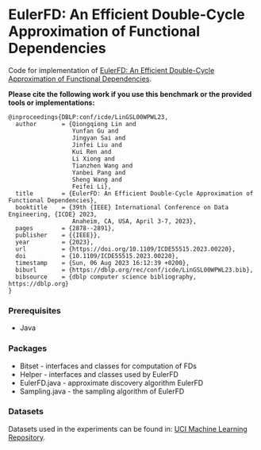 # EulerFD: An Efficient Double-Cycle Approximation of Functional Dependencies

Code for implementation of [EulerFD: An Efficient Double-Cycle Approximation of Functional Dependencies]().

**Please cite the following work if you use this benchmark or the provided tools or implementations:**

```
@inproceedings{DBLP:conf/icde/LinGSL00WPWL23,
  author       = {Qiongqiong Lin and
                  Yunfan Gu and
                  Jingyan Sai and
                  Jinfei Liu and
                  Kui Ren and
                  Li Xiong and
                  Tianzhen Wang and
                  Yanbei Pang and
                  Sheng Wang and
                  Feifei Li},
  title        = {EulerFD: An Efficient Double-Cycle Approximation of Functional Dependencies},
  booktitle    = {39th {IEEE} International Conference on Data Engineering, {ICDE} 2023,
                  Anaheim, CA, USA, April 3-7, 2023},
  pages        = {2878--2891},
  publisher    = {{IEEE}},
  year         = {2023},
  url          = {https://doi.org/10.1109/ICDE55515.2023.00220},
  doi          = {10.1109/ICDE55515.2023.00220},
  timestamp    = {Sun, 06 Aug 2023 16:12:39 +0200},
  biburl       = {https://dblp.org/rec/conf/icde/LinGSL00WPWL23.bib},
  bibsource    = {dblp computer science bibliography, https://dblp.org}
}
```


### Prerequisites

- Java


### Packages

- Bitset - interfaces and classes for computation of FDs
- Helper - interfaces and classes used by EulerFD
- EulerFD.java - approximate discovery algorithm EulerFD
- Sampling.java - the sampling algorithm of EulerFD


### Datasets

Datasets used in the experiments can be found in: [UCI Machine Learning Repository](http://archive.ics.uci.edu/ml).
